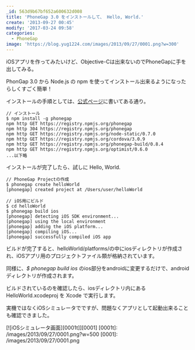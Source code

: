 ```yaml
---
_id: 563d9b67bf652a600632d008
title: 'PhoneGap 3.0 をインストールして、 Hello, World.'
create: '2013-09-27 00:45'
modify: '2017-03-24 09:58'
categories:
  - PhoneGap
image: 'https://blog.yug1224.com/images/2013/09/27/0001.png?w=300'
---
```


iOSアプリを作ってみたいけど、Objective-Cは出来ないのでPhoneGapに手を出してみる。

PhonGap 3.0 から Node.js の npm を使ってインストール出来るようになったらしくすごく簡単！

インストールの手順としては、[公式ページ](http://phonegap.com/install/)に書いてある通り。

<!-- more -->

```
// インストール
$ npm install -g phonegap
npm http GET https://registry.npmjs.org/phonegap
npm http 304 https://registry.npmjs.org/phonegap
npm http GET https://registry.npmjs.org/node-static/0.7.0
npm http GET https://registry.npmjs.org/cordova/3.0.9
npm http GET https://registry.npmjs.org/phonegap-build/0.8.4
npm http GET https://registry.npmjs.org/optimist/0.6.0
...以下略
```

インストールが完了したら、試しに Hello, World.

```
// PhoneGap Projectの作成
$ phonegap create helloWorld
[phonegap] created project at /Users/user/helloWorld

// iOS用にビルド
$ cd helloWorld
$ phonegap build ios
[phonegap] detecting iOS SDK environment...
[phonegap] using the local environment
[phonegap] adding the iOS platform...
[phonegap] compiling iOS...
[phonegap] successfully compiled iOS app
```

ビルドが完了すると、helloWorld/platforms/の中にiosディレクトリが作成され、iOSアプリ用のプロジェクトファイル類が格納されています。

同様に、*$ phonegap build ios* のios部分をandroidに変更するだけで、androidディレクトリが作成されます。

ビルドされているのを確認したら、iosディレクトリ内にある HelloWorld.xcodeproj を Xcode で実行します。

実機ではなくiOSシミュレータでですが、問題なくアプリとして起動出来ることも確認できました。

[![iOSシミュレータ画面][0001t]][0001]
[0001t]: /images/2013/09/27/0001.png?w=500
[0001]: /images/2013/09/27/0001.png
